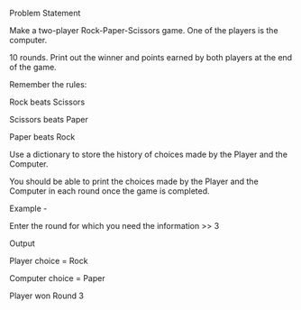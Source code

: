 Problem Statement

Make a two-player Rock-Paper-Scissors game. One of the players is the computer.

10 rounds. Print out the winner and points earned by both players at the end of the game.

Remember the rules:

Rock beats Scissors

Scissors beats Paper

Paper beats Rock


Use a dictionary to store the history of choices made by the Player and the Computer. 


You should be able to print the choices made by the Player and the Computer in each round once the game is completed.


Example - 



Enter the round for which you need the information >> 3


Output


Player choice = Rock

Computer choice = Paper

Player won Round 3
